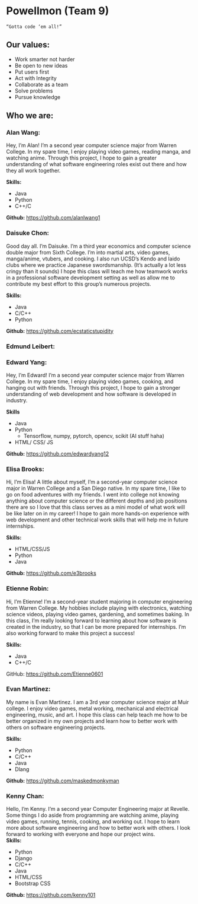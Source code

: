 # Powellmon (Team 9)						
	“Gotta code ‘em all!”

## Our values:
- Work smarter not harder  
- Be open to new ideas
- Put users first
- Act with Integrity
- Collaborate as a team
- Solve problems  
- Pursue knowledge  

## Who we are:  
### Alan Wang:
Hey, I’m Alan! I’m a second year computer science major from Warren College. In my spare time, I enjoy playing video games, reading manga, and watching anime. Through this project, I hope to gain a greater understanding of what software engineering roles exist out there and how they all work together.  

**Skills:**  
- Java
- Python
- C++/C

**Github:** https://github.com/alanlwang1 

### Daisuke Chon:
Good day all. I’m Daisuke. I’m a third year economics and computer science double major from Sixth College. I’m into martial arts, video games, manga/anime, vtubers, and cooking. I also run UCSD’s Kendo and Iaido clubs where we practice Japanese swordsmanship. (It’s actually a lot less cringy than it sounds) I hope this class will teach me how teamwork works in a professional software development setting as well as allow me to contribute my best effort to this group’s numerous projects. 

**Skills:**
- Java
- C/C++
- Python

**Github:** https://github.com/ecstaticstupidity

### Edmund Leibert:

### Edward Yang:  
Hey, I’m Edward! I’m a second year computer science major from Warren College. In my spare time, I enjoy playing video games, cooking, and hanging out with friends.
Through this project, I hope to gain a stronger understanding of web development and how software is developed in industry.  

**Skills**
- Java
- Python
    - Tensorflow, numpy, pytorch, opencv, scikit (AI stuff haha)
- HTML/ CSS/ JS  

**Github:** https://github.com/edwardyang12

### Elisa Brooks:
Hi, I’m Elisa! A little about myself, I’m a second-year computer science major in Warren College and a San Diego native. In my spare time, I like to go on food adventures with my friends. I went into college not knowing anything about computer science or the different depths and job positions there are so I love that this class serves as a mini model of what work will be like later on in my career! I hope to gain more hands-on experience with web development and other technical work skills that will help me in future internships.  

**Skills:**
- HTML/CSS/JS
- Python
- Java   

**Github:** https://github.com/e3brooks 

### Etienne Robin:
Hi, I’m Etienne! I’m a second-year student majoring in computer engineering from Warren College. My hobbies include playing with electronics, watching science videos, playing video games, gardening, and sometimes baking. In this class, I’m really looking forward to learning about how software is created in the industry, so that I can be more prepared for internships. I’m also working forward to make this project a success!  

**Skills:**
- Java
- C++/C  

GitHub: https://github.com/Etienne0601

### Evan Martinez:
My name is Evan Martinez. I am a 3rd year computer science major at Muir college. I enjoy video games, metal working, mechanical and electrical engineering, music, and art. I hope this class can help teach me how to be better organized in my own projects and learn how to better work with others on software engineering projects.  

**Skills:**
- Python
- C/C++
- Java
- Dlang  

**Github:** https://github.com/maskedmonkyman

### Kenny Chan:
Hello, I’m Kenny. I’m a second year Computer Engineering major at Revelle. Some things I do aside from programming are watching anime, playing video games, running, tennis, cooking, and working out. I hope to learn more about software engineering and how to better work with others. I look forward to working with everyone and hope our project wins.  
**Skills:**
- Python
- Django
- C/C++
- Java
- HTML/CSS
- Bootstrap CSS  

**Github:** https://github.com/kenny101




